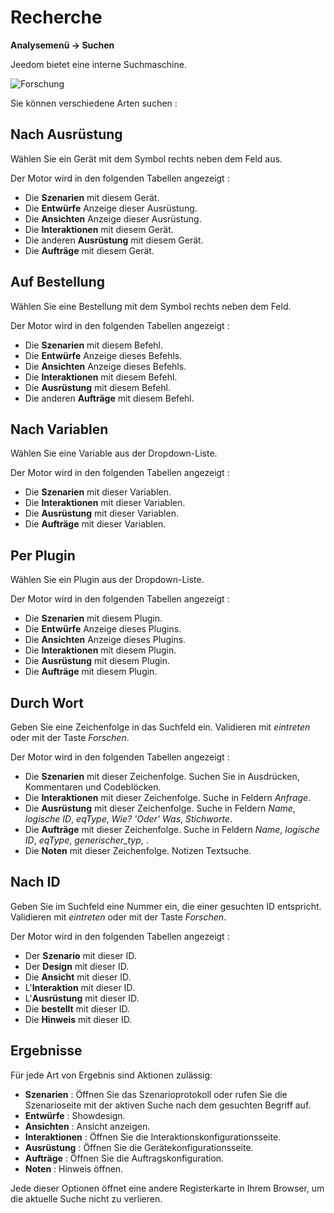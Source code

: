 # Recherche
**Analysemenü → Suchen**

Jeedom bietet eine interne Suchmaschine.

![Forschung](./images/search_intro.gif)

Sie können verschiedene Arten suchen :

## Nach Ausrüstung

Wählen Sie ein Gerät mit dem Symbol rechts neben dem Feld aus.

Der Motor wird in den folgenden Tabellen angezeigt :

- Die **Szenarien** mit diesem Gerät.
- Die **Entwürfe** Anzeige dieser Ausrüstung.
- Die **Ansichten** Anzeige dieser Ausrüstung.
- Die **Interaktionen** mit diesem Gerät.
- Die anderen **Ausrüstung** mit diesem Gerät.
- Die **Aufträge** mit diesem Gerät.

## Auf Bestellung

Wählen Sie eine Bestellung mit dem Symbol rechts neben dem Feld.

Der Motor wird in den folgenden Tabellen angezeigt :

- Die **Szenarien** mit diesem Befehl.
- Die **Entwürfe** Anzeige dieses Befehls.
- Die **Ansichten** Anzeige dieses Befehls.
- Die **Interaktionen** mit diesem Befehl.
- Die **Ausrüstung** mit diesem Befehl.
- Die anderen **Aufträge** mit diesem Befehl.

## Nach Variablen

Wählen Sie eine Variable aus der Dropdown-Liste.

Der Motor wird in den folgenden Tabellen angezeigt :

- Die **Szenarien** mit dieser Variablen.
- Die **Interaktionen** mit dieser Variablen.
- Die **Ausrüstung** mit dieser Variablen.
- Die **Aufträge** mit dieser Variablen.

## Per Plugin

Wählen Sie ein Plugin aus der Dropdown-Liste.

Der Motor wird in den folgenden Tabellen angezeigt :

- Die **Szenarien** mit diesem Plugin.
- Die **Entwürfe** Anzeige dieses Plugins.
- Die **Ansichten** Anzeige dieses Plugins.
- Die **Interaktionen** mit diesem Plugin.
- Die **Ausrüstung** mit diesem Plugin.
- Die **Aufträge** mit diesem Plugin.

## Durch Wort

Geben Sie eine Zeichenfolge in das Suchfeld ein. Validieren mit *eintreten* oder mit der Taste *Forschen*.

Der Motor wird in den folgenden Tabellen angezeigt :

- Die **Szenarien** mit dieser Zeichenfolge.
	Suchen Sie in Ausdrücken, Kommentaren und Codeblöcken.
- Die **Interaktionen** mit dieser Zeichenfolge.
	Suche in Feldern *Anfrage*.
- Die **Ausrüstung** mit dieser Zeichenfolge.
	Suche in Feldern *Name*, *logische ID*, *eqType*, *Wie? 'Oder' Was*, *Stichworte*.
- Die **Aufträge** mit dieser Zeichenfolge.
	Suche in Feldern *Name*, *logische ID*, *eqType*, *generischer_typ*, .
- Die **Noten** mit dieser Zeichenfolge.
	Notizen Textsuche.

## Nach ID

Geben Sie im Suchfeld eine Nummer ein, die einer gesuchten ID entspricht. Validieren mit *eintreten* oder mit der Taste *Forschen*.

Der Motor wird in den folgenden Tabellen angezeigt :

- Der **Szenario** mit dieser ID.
- Der **Design** mit dieser ID.
- Die **Ansicht** mit dieser ID.
- L'**Interaktion** mit dieser ID.
- L'**Ausrüstung** mit dieser ID.
- Die **bestellt** mit dieser ID.
- Die **Hinweis** mit dieser ID.

## Ergebnisse

Für jede Art von Ergebnis sind Aktionen zulässig:
- **Szenarien** : Öffnen Sie das Szenarioprotokoll oder rufen Sie die Szenarioseite mit der aktiven Suche nach dem gesuchten Begriff auf.
- **Entwürfe** : Showdesign.
- **Ansichten** : Ansicht anzeigen.
- **Interaktionen** : Öffnen Sie die Interaktionskonfigurationsseite.
- **Ausrüstung** : Öffnen Sie die Gerätekonfigurationsseite.
- **Aufträge** : Öffnen Sie die Auftragskonfiguration.
- **Noten** : Hinweis öffnen.

Jede dieser Optionen öffnet eine andere Registerkarte in Ihrem Browser, um die aktuelle Suche nicht zu verlieren.

